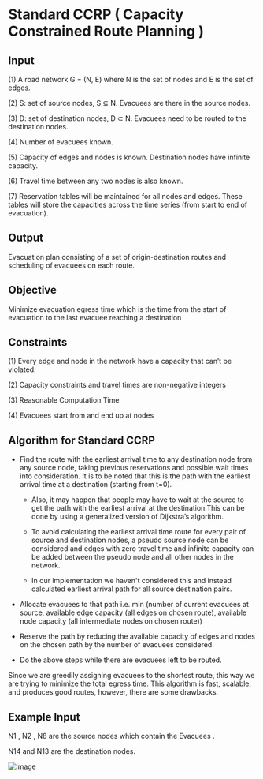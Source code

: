 # Standard CCRP ( Capacity Constrained Route Planning )

## Input 

(1) A road network G = (N, E) where N is the set of nodes and E is the set of edges.

(2) S: set of source nodes, S ⊆ N. Evacuees are there in the source nodes.

(3) D: set of destination nodes, D ⊂ N. Evacuees need to be routed to the destination nodes.

(4) Number of evacuees known.

(5) Capacity of edges and nodes is known. Destination nodes have infinite capacity.

(6) Travel time between any two nodes is also known.

(7) Reservation tables will be maintained for all nodes and edges. These tables will store the capacities across the time series (from start to end of evacuation).

## Output 

Evacuation plan consisting of a set of origin-destination routes and scheduling of evacuees on each route.

## Objective 

Minimize evacuation egress time which is the time from the start of evacuation to the last evacuee reaching a destination 

## Constraints

(1) Every edge and node in the network have a capacity that can’t be violated.

(2) Capacity constraints and travel times are non-negative integers

(3) Reasonable Computation Time

(4) Evacuees start from and end up at nodes


## Algorithm for Standard CCRP 

  - Find the route with the earliest arrival time to any destination node from any source node, taking previous reservations and possible wait times into consideration. It is to be noted that this is the path with the earliest arrival time at a destination (starting from t=0). 

    - Also, it may happen that people may have to wait at the source to get the path with the earliest arrival at the destination.This can be done by using a generalized version of   Dijkstra’s algorithm. 

    - To avoid calculating the earliest arrival time route for every pair of source and destination nodes, a pseudo source node can be considered and edges with zero travel time and   infinite capacity can be added between the pseudo node and all other nodes in the network. 

    - In our implementation we haven't considered this and instead calculated earliest arrival path for all source destination pairs.

  - Allocate evacuees to that path i.e. min (number of current evacuees at source, available edge capacity (all edges on chosen route), available node capacity (all intermediate     nodes on chosen route))

  - Reserve the path by reducing the available capacity of edges and nodes on the chosen path by the number of evacuees considered.

  - Do the above steps while there are evacuees left to be routed.

   Since we are greedily assigning evacuees to the shortest route, this way we are trying to minimize the total egress time. This algorithm is fast, scalable, and produces good    routes, however, there are some drawbacks.

## Example Input 

N1 , N2 , N8 are the source nodes which contain the Evacuees .

N14 and N13 are the destination nodes.

![image](https://user-images.githubusercontent.com/23136178/137586153-a5324670-6df7-43d7-8f7b-a0ab77f38c31.png)

